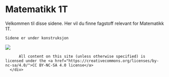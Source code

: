 # Matematikk 1T

Velkommen til disse sidene. Her vil du finne fagstoff relevant for Matematikk 1T. 

```{admonition} Merk!
Sidene er under konstruksjon 
```

<div>
      <a href="https://creativecommons.org/licenses/by-nc-sa/4.0/"><img src="https://licensebuttons.net/l/by-nc-sa/3.0/88x31.png"></a>
      
          All content on this site (unless otherwise specified) is licensed under the <a href="https://creativecommons.org/licenses/by-nc-sa/4.0/">CC BY-NC-SA 4.0 license</a>
      </div>